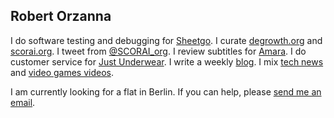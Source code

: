 ## Robert Orzanna 
I do software testing and debugging for [Sheetgo](http://sheetgo.com/). I curate [degrowth.org](http://degrowth.org) and [scorai.org](http://scorai.org). I tweet from [@SCORAI_org](https://twitter.com/SCORAI_org). I review subtitles for [Amara](http://amara.org). I do customer service for [Just Underwear](http://justunderwear.de). I write a weekly [blog](https://orschiro.wordpress.com/). I mix [tech news](https://m.simplepie.org/?feed=http%3A%2F%2Ffeed.informer.com%2Fdigests%2FQFNTQVYOWR%2Ffeeder.rss) and [video games videos](https://www.youtube.com/playlist?list=PLj5bhjq9U0_adeAmPmQZxGqAR2hzSnZqr&disable_polymer=true).

I am currently looking for a flat in Berlin. If you can help, please [send me an email](https://orzanna.de/email.png).

